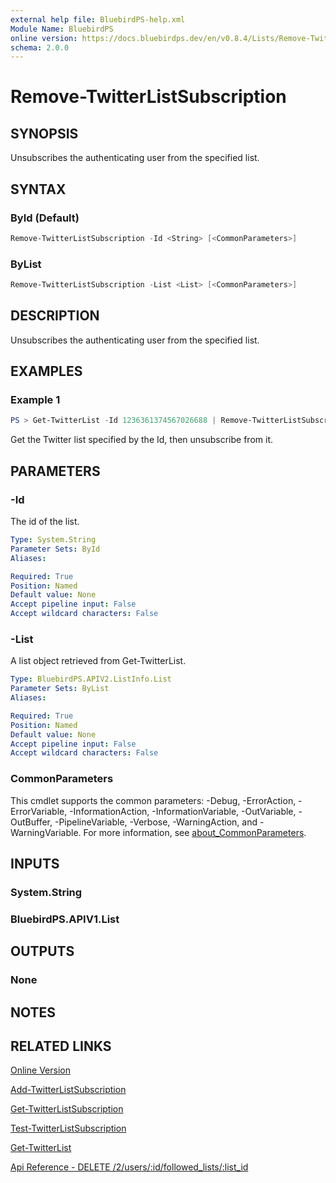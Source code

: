 ```yaml
---
external help file: BluebirdPS-help.xml
Module Name: BluebirdPS
online version: https://docs.bluebirdps.dev/en/v0.8.4/Lists/Remove-TwitterListSubscription
schema: 2.0.0
---
```


# Remove-TwitterListSubscription

## SYNOPSIS

Unsubscribes the authenticating user from the specified list.

## SYNTAX

### ById (Default)

```powershell
Remove-TwitterListSubscription -Id <String> [<CommonParameters>]
```

### ByList

```powershell
Remove-TwitterListSubscription -List <List> [<CommonParameters>]
```

## DESCRIPTION

Unsubscribes the authenticating user from the specified list.

## EXAMPLES

### Example 1

```powershell
PS > Get-TwitterList -Id 1236361374567026688 | Remove-TwitterListSubscription
```

Get the Twitter list specified by the Id, then unsubscribe from it.

## PARAMETERS

### -Id

The id of the list.

```yaml
Type: System.String
Parameter Sets: ById
Aliases:

Required: True
Position: Named
Default value: None
Accept pipeline input: False
Accept wildcard characters: False
```

### -List

A list object retrieved from Get-TwitterList.

```yaml
Type: BluebirdPS.APIV2.ListInfo.List
Parameter Sets: ByList
Aliases:

Required: True
Position: Named
Default value: None
Accept pipeline input: False
Accept wildcard characters: False
```

### CommonParameters

This cmdlet supports the common parameters: -Debug, -ErrorAction, -ErrorVariable, -InformationAction, -InformationVariable, -OutVariable, -OutBuffer, -PipelineVariable, -Verbose, -WarningAction, and -WarningVariable. For more information, see [about_CommonParameters](http://go.microsoft.com/fwlink/?LinkID=113216).

## INPUTS

### System.String

### BluebirdPS.APIV1.List

## OUTPUTS

### None

## NOTES

## RELATED LINKS

[Online Version](https://docs.bluebirdps.dev/en/v0.8.4/Lists/Remove-TwitterListSubscription)

[Add-TwitterListSubscription](https://docs.bluebirdps.dev/en/v0.8.4/Lists/Add-TwitterListSubscription)

[Get-TwitterListSubscription](https://docs.bluebirdps.dev/en/v0.8.4/Lists/Get-TwitterListSubscription)

[Test-TwitterListSubscription](https://docs.bluebirdps.dev/en/v0.8.4/Lists/Test-TwitterListSubscription)

[Get-TwitterList](https://docs.bluebirdps.dev/en/v0.8.4/Lists/Get-TwitterList)

[Api Reference - DELETE /2/users/:id/followed_lists/:list_id](https://developer.twitter.com/en/docs/twitter-api/lists/list-follows/api-reference/delete-users-id-followed-lists-list_id)
